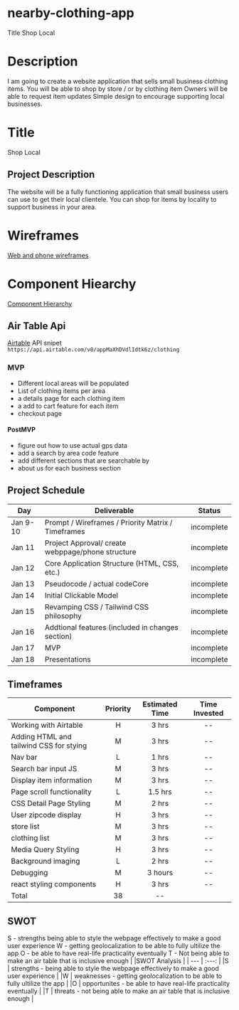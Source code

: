 # nearby-clothing-app
Title Shop Local
# Description
I am going to create a website application that sells small business clothing items.
You will be able to shop by store / or by clothing item
Owners will be able to request item updates
Simple design to encourage supporting local businesses.
# Title
Shop Local
## Project Description
The website will be a fully functioning application that small business users can use to get their local clientele. You can shop for items by locality to support business in your area.
# Wireframes
[Web and phone wireframes](https://whimsical.com/embed/RF9JXK8ijDB1W8hCSg9HHo)
# Component Hiearchy
[Component Hierarchy](https://whimsical.com/embed/4z97aRDUVTJ4VG2fuhFmPt)
## Air Table Api
[Airtable](https://airtable.com/appMaXhDVdlIdtk6z/api/docs)
API snipet 
```https://api.airtable.com/v0/appMaXhDVdlIdtk6z/clothing```
### MVP
- Different local areas will be populated
- List of clothing items per area
- a details page for each clothing item
- a add to cart feature for each item
- checkout page
#### PostMVP  
- figure out how to use actual gps data
- add a search by area code feature
- add different sections that are searchable by
- about us for each business section
## Project Schedule
|  Day | Deliverable | Status
|---|---| ---|
|Jan 9-10| Prompt / Wireframes / Priority Matrix / Timeframes | incomplete
|Jan 11| Project Approval/ create webppage/phone structure | incomplete
|Jan 12| Core Application Structure (HTML, CSS, etc.) | incomplete
|Jan 13| Pseudocode / actual codeCore| incomplete
|Jan 14| Initial Clickable Model  | incomplete
|Jan 15| Revamping CSS / Tailwind CSS philosophy | incomplete
|Jan 16| Addtional features (included in changes section) | incomplete
|Jan 17| MVP | incomplete
|Jan 18| Presentations | incomplete
## Timeframes
| Component | Priority | Estimated Time | Time Invested |
| --- | :---: |  :---: | :---: |
| Working with Airtable | H | 3 hrs| -- |
| Adding HTML and tailwind CSS for stying | M | 3 hrs | -- |
| Nav bar | L | 1 hrs | -- |
| Search bar input JS | M | 3 hrs | -- |
| Display item information | M | 3 hrs | -- |
| Page scroll functionality | L | 1.5 hrs | -- |
| CSS Detail Page Styling| M | 2 hrs | -- |
| User zipcode display | H | 3 hrs | -- |
| store list | M | 3 hrs | -- |
| clothing list| M | 3 hrs | -- |
| Media Query Styling | H | 3 hrs| -- |
| Background imaging | L | 2 hrs | -- |
| Debugging | M | 3 hours | -- |
| react styling components | H | 3 hrs | -- |
| Total | 38 | -- |
<!-- CODE SNIPPET I'M PROUD OF -->
## SWOT
S - strengths being able to style the webpage effectively to make a good user experience
W - getting geolocalization to be able to fully ultilize the app
O - be able to have real-life practicality eventually
T - Not being able to make an air table that is inclusive enough
|  |SWOT Analysis |
| --- | :---: | 
|S | strengths - being able to style the webpage effectively to make a good user experience |
|W | weaknesses - getting geolocalization to be able to fully ultilize the app |
|O | opportunites - be able to have real-life practicality eventually |
|T | threats - not being able to make an air table that is inclusive enough |
